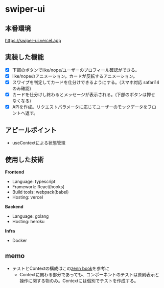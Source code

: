 # swiper-ui

## 本番環境
https://swiper-ui.vercel.app

## 実装した機能
- [x] 下部のボタンでlike/nope/ユーザーのプロフィール確認ができる。
- [x] like/nopeのアニメーション。カードが反転するアニメーション。
- [x] スワイプを判定してカードを仕分けできるようにする。(スマホ対応 safari14のみ確認)
- [x] カードを仕分けし終わるとメッセージが表示される。(下部のボタンは押せなくなる) 
- [x] APIを作成。リクエストパラメータに応じてユーザーのモックデータをフロントへ返す。

## アピールポイント

- useContextによる状態管理

## 使用した技術  
**Frontend**  
- Language: typescript  
- Framework: React(hooks)  
- Build tools: webpack(babel)  
- Hosting: vercel  

**Backend**  
- Language: golang  
- Hosting: heroku 

**Infra**  
- Docker  

## memo
- テストとContextの構成はこの[zenn book](https://zenn.dev/tkdn/books/react-testing-patterns/viewer/context-and-testing)を参考に
    - Contextに関わる部分であっても、コンポーネントのテストは原則表示と操作に関する物のみ。Contextには個別でテストを作成する。